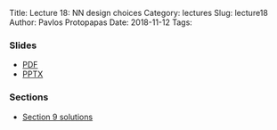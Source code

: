 Title: Lecture 18: NN design choices
Category: lectures
Slug: lecture18
Author: Pavlos Protopapas
Date: 2018-11-12
Tags:


### Slides

- [PDF]({attach}presentation/Lecture18_NN_Design.pdf)
- [PPTX]({attach}presentation/Lecture18_NN_Design.pptx)

<!-- ### Notes
%- [Examples]({filename}notebook/Lecture14_Notebook.ipynb) -->

### Sections

- [Section 9 solutions]({filename}../../sections/section9/notebook/section_9_students.ipynb)